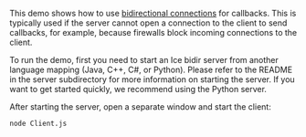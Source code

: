 This demo shows how to use [bidirectional connections][1] for callbacks.
This is typically used if the server cannot open a connection to the
client to send callbacks, for example, because firewalls block
incoming connections to the client.

To run the demo, first you need to start an Ice bidir server from
another language mapping (Java, C++, C#, or Python). Please refer to
the README in the server subdirectory for more information on starting
the server. If you want to get started quickly, we recommend using the
Python server.

After starting the server, open a separate window and start the
client:

```
node Client.js
```

[1]: https://doc.zeroc.com/display/Ice37/Bidirectional+Connections
